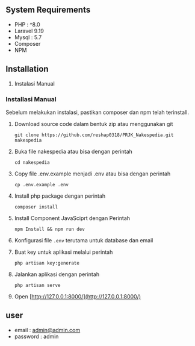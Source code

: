 ## System Requirements

- PHP : ^8.0
- Laravel 9.19
- Mysql : 5.7
- Composer
- NPM

## Installation

1. Instalasi Manual

### Installasi Manual

Sebelum melakukan instalasi, pastikan composer dan npm telah terinstall.

1. Download source code dalam bentuk zip atau menggunakan git

   `git clone https://github.com/reshap0318/PRJK_Nakespedia.git nakespedia`

2. Buka file nakespedia atau bisa dengan perintah

    `cd nakespedia`

3. Copy file .env.example menjadi .env atau bisa dengan perintah

    `cp .env.example .env`

4. Install php package dengan perintah

   `composer install`

5. Install Component JavaSciprt dengan Perintah

    `npm Install && npm run dev`

6. Konfigurasi file `.env` terutama untuk database dan email

7. Buat key untuk aplikasi melalui perintah

   `php artisan key:generate`

8. Jalankan aplikasi dengan perintah

    `php artisan serve`

9. Open [http://127.0.0.1:8000/](http://127.0.0.1:8000/)

## user
- email : admin@admin.com
- password : admin
